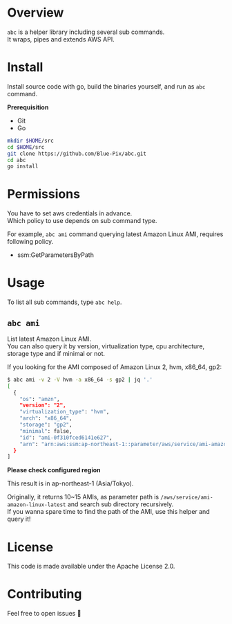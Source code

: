 # Overview
`abc` is a helper library including several sub commands.  
It wraps, pipes and extends AWS API.  

# Install
Install source code with go, build the binaries yourself, and run as `abc` command.

**Prerequisition**
- Git
- Go

```sh
mkdir $HOME/src
cd $HOME/src
git clone https://github.com/Blue-Pix/abc.git
cd abc
go install
```

# Permissions

You have to set aws credentials in advance.  
Which policy to use depends on sub command type.  
  
For example, `abc ami` command querying latest Amazon Linux AMI, requires following policy.

- ssm:GetParametersByPath

# Usage
To list all sub commands, type `abc help`.

## `abc ami`

List latest Amazon Linux AMI.  
You can also query it by version, virtualization type, cpu architecture, storage type and if minimal or not.

If you looking for the AMI composed of Amazon Linux 2, hvm, x86_64, gp2:

```sh
$ abc ami -v 2 -V hvm -a x86_64 -s gp2 | jq '.'
[
  {
    "os": "amzn",
    "version": "2",
    "virtualization_type": "hvm",
    "arch": "x86_64",
    "storage": "gp2",
    "minimal": false,
    "id": "ami-0f310fced6141e627",
    "arn": "arn:aws:ssm:ap-northeast-1::parameter/aws/service/ami-amazon-linux-latest/amzn2-ami-hvm-x86_64-gp2"
  }
]
```

**Please check configured region**  

This result is in ap-northeast-1 (Asia/Tokyo).

Originally, it returns 10~15 AMIs, as parameter path is `/aws/service/ami-amazon-linux-latest` and search sub directory recursively.  
If you wanna spare time to find the path of the AMI, use this helper and query it!

# License
This code is made available under the Apache License 2.0.

# Contributing
Feel free to open issues 🎉
